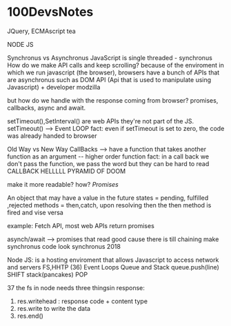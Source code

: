 # 100DevsNotes

JQuery, ECMAscript tea

NODE JS 

Synchronus vs Asynchronus
JavaScript is single threaded - synchronus
How do we make API calls and keep scrolling?
because of the enviroment in which we run javascript (the browser), browsers have a bunch of APIs that are asynchronus
such as DOM API (Api that is used to manipulate using Javascript) + developer modzilla

but how do we handle with the response coming from browser?
promises, callbacks, async and await.

setTimeout(),SetInterval() are web APIs they're not part of the JS.
setTimeout() --> Event LOOP
fact: even if setTimeout is set to zero, the code was already handed to browser

Old Way vs New Way
CallBacks --> have a function that takes another function as an argument -- higher order function
fact: in a call back we don't pass the function, we pass the word
but they can be hard to read CALLBACK HELLLLL PYRAMID OF DOOM

make it more readable? how?
       *Promises*

An object that may have a value in the future
states = pending, fulfilled ,rejected
methods = then,catch, upon resolving then the then method is fired and vise versa

example: Fetch API, most web APIs return promises

asynch/await --> promises that read good cause there is till chaining
make synchronus code look synchronus 2018

Node JS: is a hosting enviroment that allows Javascript to access network and servers
FS,HHTP
(36)
Event Loops
Queue and Stack
queue.push(line) SHIFT
stack(pancakes) POP

37
the fs in node needs three thingsin response:
1. res.writehead : response code + content type
2. res.write to write the data
3. res.end()

























